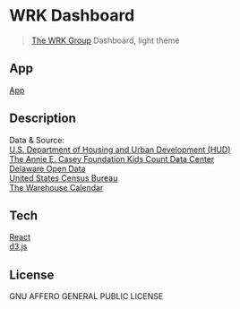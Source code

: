 # WRK Dashboard 
> [The WRK Group](https://wrkgroup.org/) Dashboard, light theme

##  App
[App](https://yupenglei.github.io/wrk-dashboard-light/)

##  Description  
Data & Source:        
[U.S. Department of Housing and Urban Development (HUD)](https://www.hud.gov/)    
[The Annie E. Casey Foundation Kids Count Data Center](https://datacenter.kidscount.org/)   
[Delaware Open Data](https://data.delaware.gov/)   
[United States Census Bureau](https://www.census.gov/)   
[The Warehouse Calendar](https://teenwarehouse.org/calendar/)   

##  Tech
[React](https://reactjs.org/)  
[d3.js](https://d3js.org/)

##  License  
GNU AFFERO GENERAL PUBLIC LICENSE
